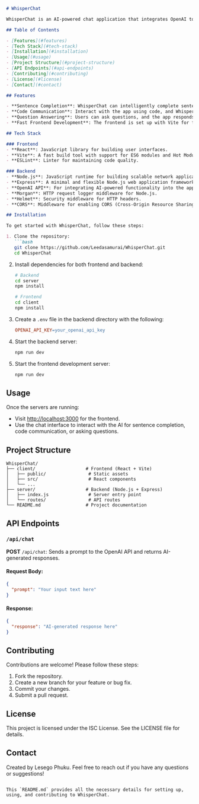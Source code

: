 ```md
# WhisperChat

WhisperChat is an AI-powered chat application that integrates OpenAI to provide advanced features such as sentence completion, code communication, and answering user questions. The app is built using a modern tech stack, with React and Vite on the frontend and Node.js with Express on the backend.

## Table of Contents

- [Features](#features)
- [Tech Stack](#tech-stack)
- [Installation](#installation)
- [Usage](#usage)
- [Project Structure](#project-structure)
- [API Endpoints](#api-endpoints)
- [Contributing](#contributing)
- [License](#license)
- [Contact](#contact)

## Features

- **Sentence Completion**: WhisperChat can intelligently complete sentences using AI.
- **Code Communication**: Interact with the app using code, and WhisperChat will assist with AI-powered responses.
- **Question Answering**: Users can ask questions, and the app responds with AI-generated answers.
- **Fast Frontend Development**: The frontend is set up with Vite for fast refresh and HMR (Hot Module Replacement).

## Tech Stack

### Frontend
- **React**: JavaScript library for building user interfaces.
- **Vite**: A fast build tool with support for ES6 modules and Hot Module Replacement (HMR).
- **ESLint**: Linter for maintaining code quality.

### Backend
- **Node.js**: JavaScript runtime for building scalable network applications.
- **Express**: A minimal and flexible Node.js web application framework.
- **OpenAI API**: For integrating AI-powered functionality into the app.
- **Morgan**: HTTP request logger middleware for Node.js.
- **Helmet**: Security middleware for HTTP headers.
- **CORS**: Middleware for enabling CORS (Cross-Origin Resource Sharing).

## Installation

To get started with WhisperChat, follow these steps:

1. Clone the repository:
   ```bash
   git clone https://github.com/Leedasamurai/WhisperChat.git
   cd WhisperChat
   ```

2. Install dependencies for both frontend and backend:

   ```bash
   # Backend
   cd server
   npm install

   # Frontend
   cd client
   npm install
   ```

3. Create a `.env` file in the backend directory with the following:

   ```makefile
   OPENAI_API_KEY=your_openai_api_key
   ```

4. Start the backend server:

   ```bash
   npm run dev
   ```

5. Start the frontend development server:

   ```bash
   npm run dev
   ```

## Usage

Once the servers are running:

- Visit [http://localhost:3000](http://localhost:3000) for the frontend.
- Use the chat interface to interact with the AI for sentence completion, code communication, or asking questions.

## Project Structure

```plaintext
WhisperChat/
├── client/                   # Frontend (React + Vite)
│   ├── public/                # Static assets
│   ├── src/                   # React components
│   └── ...
├── server/                   # Backend (Node.js + Express)
│   ├── index.js               # Server entry point
│   └── routes/                # API routes
└── README.md                 # Project documentation
```

## API Endpoints

### `/api/chat`

**POST** `/api/chat`: Sends a prompt to the OpenAI API and returns AI-generated responses.

#### Request Body:

```json
{
  "prompt": "Your input text here"
}
```

#### Response:

```json
{
  "response": "AI-generated response here"
}
```

## Contributing

Contributions are welcome! Please follow these steps:

1. Fork the repository.
2. Create a new branch for your feature or bug fix.
3. Commit your changes.
4. Submit a pull request.

## License

This project is licensed under the ISC License. See the LICENSE file for details.

## Contact

Created by Lesego Phuku. Feel free to reach out if you have any questions or suggestions!
```

This `README.md` provides all the necessary details for setting up, using, and contributing to WhisperChat.
```

